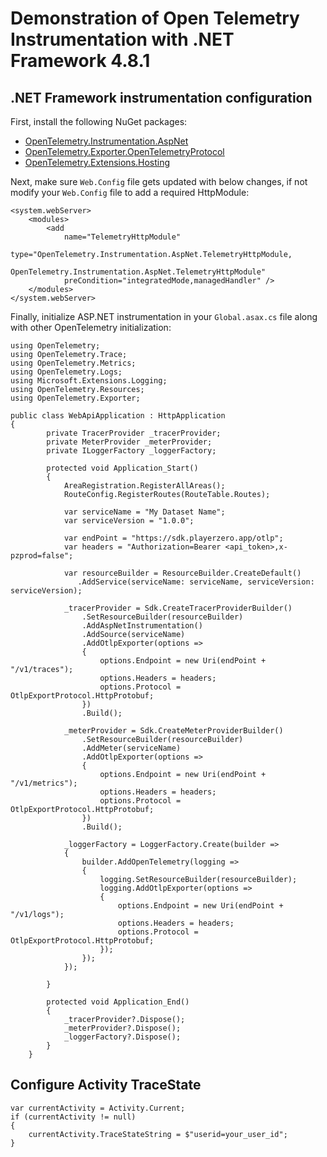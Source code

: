 # Demonstration of Open Telemetry Instrumentation with .NET Framework 4.8.1


## .NET Framework instrumentation configuration

First, install the following NuGet packages:

- [OpenTelemetry.Instrumentation.AspNet](https://www.nuget.org/packages/OpenTelemetry.Instrumentation.AspNet)
- [OpenTelemetry.Exporter.OpenTelemetryProtocol](https://www.nuget.org/packages/OpenTelemetry.Exporter.OpenTelemetryProtocol/)
- [OpenTelemetry.Extensions.Hosting](https://www.nuget.org/packages/OpenTelemetry.Extensions.Hosting)

Next, make sure ```Web.Config``` file gets updated with below changes, if not modify your ```Web.Config``` file to add a required HttpModule: 

```
<system.webServer>
    <modules>
        <add
            name="TelemetryHttpModule"
            type="OpenTelemetry.Instrumentation.AspNet.TelemetryHttpModule,
                OpenTelemetry.Instrumentation.AspNet.TelemetryHttpModule"
            preCondition="integratedMode,managedHandler" />
    </modules>
</system.webServer>
```

Finally, initialize ASP.NET instrumentation in your ```Global.asax.cs``` file along with other OpenTelemetry initialization:

```
using OpenTelemetry;
using OpenTelemetry.Trace;
using OpenTelemetry.Metrics;
using OpenTelemetry.Logs;
using Microsoft.Extensions.Logging;
using OpenTelemetry.Resources;
using OpenTelemetry.Exporter;

public class WebApiApplication : HttpApplication
{
        private TracerProvider _tracerProvider;
        private MeterProvider _meterProvider;
        private ILoggerFactory _loggerFactory;

        protected void Application_Start()
        {
            AreaRegistration.RegisterAllAreas();
            RouteConfig.RegisterRoutes(RouteTable.Routes);

            var serviceName = "My Dataset Name";
            var serviceVersion = "1.0.0";

            var endPoint = "https://sdk.playerzero.app/otlp";
            var headers = "Authorization=Bearer <api_token>,x-pzprod=false";

            var resourceBuilder = ResourceBuilder.CreateDefault()
               .AddService(serviceName: serviceName, serviceVersion: serviceVersion);

            _tracerProvider = Sdk.CreateTracerProviderBuilder()
                .SetResourceBuilder(resourceBuilder)
                .AddAspNetInstrumentation()
                .AddSource(serviceName)
                .AddOtlpExporter(options =>
                {
                    options.Endpoint = new Uri(endPoint + "/v1/traces");
                    options.Headers = headers;
                    options.Protocol = OtlpExportProtocol.HttpProtobuf;
                })
                .Build();

            _meterProvider = Sdk.CreateMeterProviderBuilder()
                .SetResourceBuilder(resourceBuilder)
                .AddMeter(serviceName)
                .AddOtlpExporter(options =>
                {
                    options.Endpoint = new Uri(endPoint + "/v1/metrics");
                    options.Headers = headers;
                    options.Protocol = OtlpExportProtocol.HttpProtobuf;
                })
                .Build();

            _loggerFactory = LoggerFactory.Create(builder =>
            {
                builder.AddOpenTelemetry(logging =>
                {
                    logging.SetResourceBuilder(resourceBuilder);
                    logging.AddOtlpExporter(options =>
                    {
                        options.Endpoint = new Uri(endPoint + "/v1/logs");
                        options.Headers = headers;
                        options.Protocol = OtlpExportProtocol.HttpProtobuf;
                    });
                });
            });           

        }

        protected void Application_End()
        {
            _tracerProvider?.Dispose();
            _meterProvider?.Dispose();
            _loggerFactory?.Dispose();
        }
    }
```


## Configure Activity TraceState
```
var currentActivity = Activity.Current;            
if (currentActivity != null)
{
    currentActivity.TraceStateString = $"userid=your_user_id";
}
```